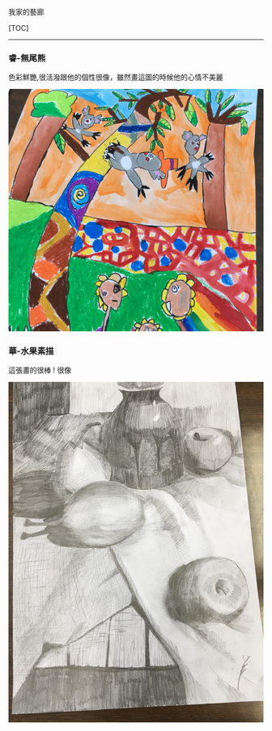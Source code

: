我家的藝廊

[TOC]



***

### 睿-無尾熊

色彩鮮艷,很活潑跟他的個性很像，雖然畫這圖的時候他的心情不美麗

![睿無尾熊](睿-無尾熊.JPG)

### 華-水果素描

這張畫的很棒 ! 很像

![蘋果](華素描-蘋果.JPG)